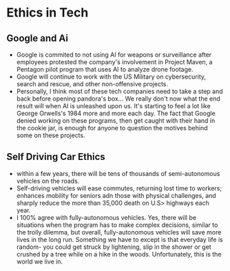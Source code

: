 # Ethics in Tech

## Google and Ai

- Google is commited to not using AI for weapons or surveillance after employees protested the company's involvement in Project Maven, a Pentagon pilot program that uses AI to analyze drone footage.
- Google will continue to work with the US Military on cybersecurity, search and rescue, and other non-offensive projects.
- Personally, I think most of these tech companies need to take a step and back before opening pandora's box... We really don't now what the end result will when AI is unleashed upon us. It's starting to feel a lot like George Orwells's 1984 more and more each day. The fact that Google denied working on these programs, then get caught with their hand in the cookie jar, is enough for anyone to question the motives behind some on these projects.

## Self Driving Car Ethics

- within a few years, there will be tens of thousands of semi-autonomous vehicles on the roads.
- Self-driving vehicles will ease commutes, returning lost time to workers; enhances mobility for seniors adn those with physical challenges, and sharply reduce the more than 35,000 death on U.S> highways each year.
- I 100% agree with fully-autonomous vehicles. Yes, there will be situations when the program has to make complex decisions, similar to the trolly dilemma, but overall, fully-autonomous vehicles will save more lives in the long run. Something we have to except is that everyday life is random- you could get struck by lightening, slip in the shower or get crushed by a tree while on a hike in the woods. Unfortunately, this is the world we live in.
